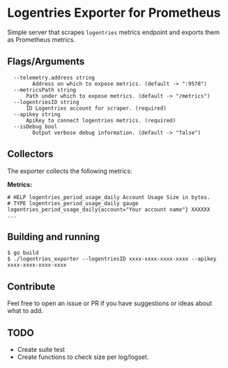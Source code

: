 # Logentries Exporter for Prometheus
Simple server that scrapes `logentries` metrics endpoint and exports them as Prometheus metrics.

## Flags/Arguments
```
  --telemetry.address string
    	Address on which to expose metrics. (default -> ":9578")
  --metricsPath string
      Path under which to expose metrics. (default -> "/metrics")
  --logentriesID string
      ID Logentries account for scraper. (required)
  --apikey string
      ApiKey to connect logentries metrics. (required)
  --isDebug bool
    	Output verbose debug information. (default -> "false")
```

## Collectors
The exporter collects the following metrics:

**Metrics:**
```
# HELP logentries_period_usage_daily Account Usage Size in bytes.
# TYPE logentries_period_usage_daily gauge
logentries_period_usage_daily{account="Your account name"} XXXXXX
...
```

## Building and running
```
$ go build
$ ./logentries_exporter --logentriesID xxxx-xxxx-xxxx-xxxx --apikey xxxx-xxxx-xxxx-xxxx
```

## Contribute
Feel free to open an issue or PR if you have suggestions or ideas about what to add.

## TODO
- Create suite test 
- Create functions to check size per log/logset.
